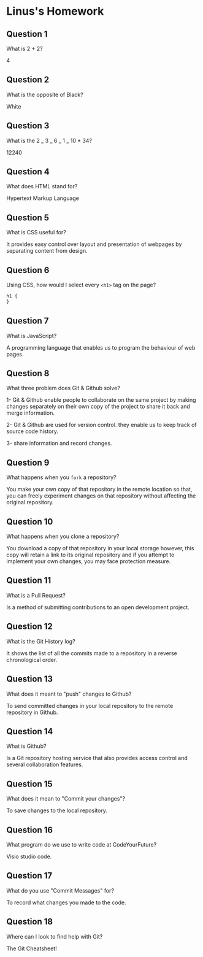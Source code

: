 # Linus's Homework

## Question 1

What is 2 + 2?

4

## Question 2

What is the opposite of Black?

White

## Question 3

What is the 2 _ 3 _ 6 _ 1 _ 10 \* 34?

12240

## Question 4

What does HTML stand for?

Hypertext Markup Language

## Question 5

What is CSS useful for?

It provides easy control over layout and presentation of webpages by separating content from design.

## Question 6

Using CSS, how would I select every `<h1>` tag on the page?

```css
h1 {
}
```

## Question 7

What is JavaScript?

A programming language that enables us to program the behaviour of web pages.

## Question 8

What three problem does Git & Github solve?

1- Git & Github enable people to collaborate on the same project by making changes separately on their own copy of the project to share it back and merge information.

2- Git & Github are used for version control. they enable us to keep track of source code history.

3- share information and record changes.

## Question 9

What happens when you `fork` a repository?

You make your own copy of that repository in the remote location so that, you can freely experiment changes on that repository without affecting the original repository.

## Question 10

What happens when you clone a repository?

You download a copy of that repository in your local storage however, this copy will retain a link to its original repository and if you attempt to implement your own changes, you may face protection measure.

## Question 11

What is a Pull Request?

Is a method of submitting contributions to an open development project.

## Question 12

What is the Git History log?

It shows the list of all the commits made to a repository in a reverse chronological order.

## Question 13

What does it meant to "push" changes to Github?

To send committed changes in your local repository to the remote repository in Github.

## Question 14

What is Github?

Is a Git repository hosting service that also provides access control and several collaboration features.

## Question 15

What does it mean to "Commit your changes"?

To save changes to the local repository.

## Question 16

What program do we use to write code at CodeYourFuture?

Visio studio code.

## Question 17

What do you use "Commit Messages" for?

To record what changes you made to the code.

## Question 18

Where can I look to find help with Git?

The Git Cheatsheet!
